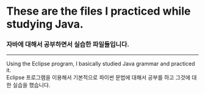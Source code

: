# These are the files I practiced while studying Java.
### 자바에 대해서 공부하면서 실습한 파일들입니다.
***
Using the Eclipse program, I basically studied Java grammar and practiced it.<br/>
Eclipse 프로그램을 이용해서 기본적으로 파이썬 문법에 대해서 공부를 하고 그것에 대한 실습을 했습니다.<br/>
